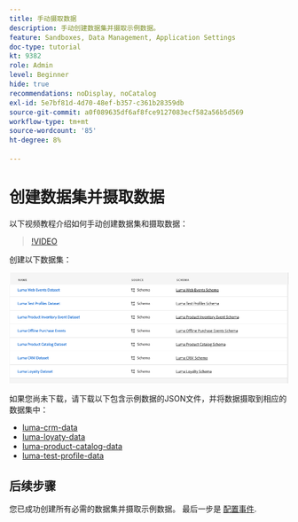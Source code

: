 ```yaml
---
title: 手动摄取数据
description: 手动创建数据集并摄取示例数据。
feature: Sandboxes, Data Management, Application Settings
doc-type: tutorial
kt: 9382
role: Admin
level: Beginner
hide: true
recommendations: noDisplay, noCatalog
exl-id: 5e7bf81d-4d70-48ef-b357-c361b28359db
source-git-commit: a0f089635df6af8fce9127083ecf582a56b5d569
workflow-type: tm+mt
source-wordcount: '85'
ht-degree: 8%

---
```


# 创建数据集并摄取数据

以下视频教程介绍如何手动创建数据集和摄取数据：

>[!VIDEO](https://video.tv.adobe.com/v/334293?quality=12)


创建以下数据集：

![创建数据集](/help/tutorial-configure-a-training-sandbox/assets/datasets.png)

如果您尚未下载，请下载以下包含示例数据的JSON文件，并将数据摄取到相应的数据集中：

* [luma-crm-data](/help/tutorial-configure-a-training-sandbox/assets/luma-data/luma-crm-data.json)
* [luma-loyaty-data](/help/tutorial-configure-a-training-sandbox/assets/luma-data/luma-loyalty-data.json)
* [luma-product-catalog-data](/help/tutorial-configure-a-training-sandbox/assets/luma-data/luma-product-catalog-data.json)
* [luma-test-profile-data](/help/tutorial-configure-a-training-sandbox/assets/luma-data/luma-test-profiles-data.json)

## 后续步骤

您已成功创建所有必需的数据集并摄取示例数据。 最后一步是 [配置事件](/help/tutorial-configure-a-training-sandbox/configure-events.md).
